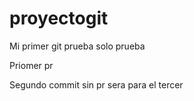 # proyectogit
Mi primer git prueba solo prueba


Priomer pr


Segundo commit sin pr sera para el tercer
